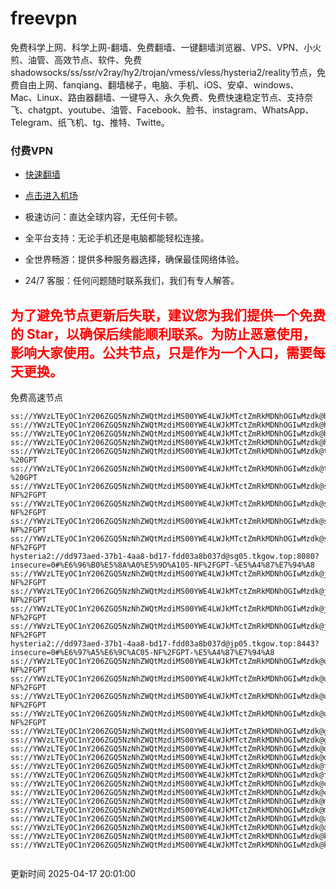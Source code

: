 # freevpn

免费科学上网、科学上网-翻墙、免费翻墙、一键翻墙浏览器、VPS、VPN、小火煎、油管、高效节点、软件、免费shadowsocks/ss/ssr/v2ray/hy2/trojan/vmess/vless/hysteria2/reality节点，免费自由上网、fanqiang、翻墙梯子，电脑、手机、iOS、安卓、windows、Mac、Linux、路由器翻墙、一键导入、永久免费、免费快速稳定节点、支持奈飞、chatgpt、youtube、油管、Facebook、脸书、instagram、WhatsApp、Telegram、纸飞机、tg、推特、Twitte。

### 付费VPN
* [快速翻墙](https://xgogo.sbs/#/register?code=wxADDy87) 

* [点击进入机场](https://xgogo.sbs/#/register?code=wxADDy87) 

* 极速访问：直达全球内容，无任何卡顿。

* 全平台支持：无论手机还是电脑都能轻松连接。

* 全世界畅游：提供多种服务器选择，确保最佳网络体验。

* 24/7 客服：任何问题随时联系我们，我们有专人解答。

## <font color="red">为了避免节点更新后失联，建议您为我们提供一个免费的 Star，以确保后续能顺利联系。为防止恶意使用，影响大家使用。公共节点，只是作为一个入口，需要每天更换。</font>

免费高速节点

```ss://YWVzLTEyOC1nY206ZGQ5NzNhZWQtMzdiMS00YWE4LWJkMTctZmRkMDNhOGIwMzdk@hk01.jgrtoioceaw.help:50384#%E9%A6%99%E6%B8%AF01
ss://YWVzLTEyOC1nY206ZGQ5NzNhZWQtMzdiMS00YWE4LWJkMTctZmRkMDNhOGIwMzdk@hk02.jigreliewolf.click:17889#%E9%A6%99%E6%B8%AF02
ss://YWVzLTEyOC1nY206ZGQ5NzNhZWQtMzdiMS00YWE4LWJkMTctZmRkMDNhOGIwMzdk@hk03.jigreliewolf.click:10838#%E9%A6%99%E6%B8%AF03
ss://YWVzLTEyOC1nY206ZGQ5NzNhZWQtMzdiMS00YWE4LWJkMTctZmRkMDNhOGIwMzdk@hk04.jgrtoioceaw.help:29956#%E9%A6%99%E6%B8%AF04
ss://YWVzLTEyOC1nY206ZGQ5NzNhZWQtMzdiMS00YWE4LWJkMTctZmRkMDNhOGIwMzdk@hk05.ijgelrkasd.click:41284#%E9%A6%99%E6%B8%AF05
ss://YWVzLTEyOC1nY206ZGQ5NzNhZWQtMzdiMS00YWE4LWJkMTctZmRkMDNhOGIwMzdk@tw01.jigreliewolf.click:30995#%E5%8F%B0%E6%B9%BE01%20-%20GPT
ss://YWVzLTEyOC1nY206ZGQ5NzNhZWQtMzdiMS00YWE4LWJkMTctZmRkMDNhOGIwMzdk@tw02.ijgelrkasd.click:22610#%E5%8F%B0%E6%B9%BE02%20-%20GPT
ss://YWVzLTEyOC1nY206ZGQ5NzNhZWQtMzdiMS00YWE4LWJkMTctZmRkMDNhOGIwMzdk@sg01.jgrtoioceaw.help:55559#%E6%96%B0%E5%8A%A0%E5%9D%A101%20-NF%2FGPT
ss://YWVzLTEyOC1nY206ZGQ5NzNhZWQtMzdiMS00YWE4LWJkMTctZmRkMDNhOGIwMzdk@sg02.jigreliewolf.click:40574#%E6%96%B0%E5%8A%A0%E5%9D%A102%20-NF%2FGPT
ss://YWVzLTEyOC1nY206ZGQ5NzNhZWQtMzdiMS00YWE4LWJkMTctZmRkMDNhOGIwMzdk@sg03.ijgelrkasd.click:23716#%E6%96%B0%E5%8A%A0%E5%9D%A103%20-NF%2FGPT
ss://YWVzLTEyOC1nY206ZGQ5NzNhZWQtMzdiMS00YWE4LWJkMTctZmRkMDNhOGIwMzdk@sg04.jgrtoioceaw.help:17971#%E6%96%B0%E5%8A%A0%E5%9D%A104%20-NF%2FGPT
hysteria2://dd973aed-37b1-4aa8-bd17-fdd03a8b037d@sg05.tkgow.top:8080?insecure=0#%E6%96%B0%E5%8A%A0%E5%9D%A105-NF%2FGPT-%E5%A4%87%E7%94%A8
ss://YWVzLTEyOC1nY206ZGQ5NzNhZWQtMzdiMS00YWE4LWJkMTctZmRkMDNhOGIwMzdk@jp01.jgrtoioceaw.help:58645#%E6%97%A5%E6%9C%AC01%20-NF%2FGPT
ss://YWVzLTEyOC1nY206ZGQ5NzNhZWQtMzdiMS00YWE4LWJkMTctZmRkMDNhOGIwMzdk@jp02.jgrtoioceaw.help:47462#%E6%97%A5%E6%9C%AC02%20-NF%2FGPT
ss://YWVzLTEyOC1nY206ZGQ5NzNhZWQtMzdiMS00YWE4LWJkMTctZmRkMDNhOGIwMzdk@jp03.jigreliewolf.click:33414#%E6%97%A5%E6%9C%AC03%20-NF%2FGPT
ss://YWVzLTEyOC1nY206ZGQ5NzNhZWQtMzdiMS00YWE4LWJkMTctZmRkMDNhOGIwMzdk@jp04.ijgelrkasd.click:58223#%E6%97%A5%E6%9C%AC04%20-NF%2FGPT
hysteria2://dd973aed-37b1-4aa8-bd17-fdd03a8b037d@jp05.tkgow.top:8443?insecure=0#%E6%97%A5%E6%9C%AC05-NF%2FGPT-%E5%A4%87%E7%94%A8
ss://YWVzLTEyOC1nY206ZGQ5NzNhZWQtMzdiMS00YWE4LWJkMTctZmRkMDNhOGIwMzdk@us01.jgrtoioceaw.help:48129#%E7%BE%8E%E5%9B%BD01%20-NF%2FGPT
ss://YWVzLTEyOC1nY206ZGQ5NzNhZWQtMzdiMS00YWE4LWJkMTctZmRkMDNhOGIwMzdk@us02.jgrtoioceaw.help:44907#%E7%BE%8E%E5%9B%BD02%20-NF%2FGPT
ss://YWVzLTEyOC1nY206ZGQ5NzNhZWQtMzdiMS00YWE4LWJkMTctZmRkMDNhOGIwMzdk@us03.jigreliewolf.click:43330#%E7%BE%8E%E5%9B%BD03%20-NF%2FGPT
ss://YWVzLTEyOC1nY206ZGQ5NzNhZWQtMzdiMS00YWE4LWJkMTctZmRkMDNhOGIwMzdk@us04.ijgelrkasd.click:44130#%E7%BE%8E%E5%9B%BD04%20-NF%2FGPT
ss://YWVzLTEyOC1nY206ZGQ5NzNhZWQtMzdiMS00YWE4LWJkMTctZmRkMDNhOGIwMzdk@gb01.jgrtoioceaw.help:27765#%E8%8B%B1%E5%9B%BD01
ss://YWVzLTEyOC1nY206ZGQ5NzNhZWQtMzdiMS00YWE4LWJkMTctZmRkMDNhOGIwMzdk@gb02.jigreliewolf.click:52762#%E8%8B%B1%E5%9B%BD02
ss://YWVzLTEyOC1nY206ZGQ5NzNhZWQtMzdiMS00YWE4LWJkMTctZmRkMDNhOGIwMzdk@de01.jgrtoioceaw.help:20635#%E5%BE%B7%E5%9B%BD01
ss://YWVzLTEyOC1nY206ZGQ5NzNhZWQtMzdiMS00YWE4LWJkMTctZmRkMDNhOGIwMzdk@de02.jigreliewolf.click:52770#%E5%BE%B7%E5%9B%BD02
ss://YWVzLTEyOC1nY206ZGQ5NzNhZWQtMzdiMS00YWE4LWJkMTctZmRkMDNhOGIwMzdk@fr01.ijgelrkasd.click:32568#%E6%B3%95%E5%9B%BD01
ss://YWVzLTEyOC1nY206ZGQ5NzNhZWQtMzdiMS00YWE4LWJkMTctZmRkMDNhOGIwMzdk@fr02.jigreliewolf.click:45265#%E6%B3%95%E5%9B%BD02
ss://YWVzLTEyOC1nY206ZGQ5NzNhZWQtMzdiMS00YWE4LWJkMTctZmRkMDNhOGIwMzdk@ca01.jigreliewolf.click:30461#%E5%8A%A0%E6%8B%BF%E5%A4%A701
ss://YWVzLTEyOC1nY206ZGQ5NzNhZWQtMzdiMS00YWE4LWJkMTctZmRkMDNhOGIwMzdk@ca02.ijgelrkasd.click:24053#%E5%8A%A0%E6%8B%BF%E5%A4%A702
ss://YWVzLTEyOC1nY206ZGQ5NzNhZWQtMzdiMS00YWE4LWJkMTctZmRkMDNhOGIwMzdk@my01.jigreliewolf.click:52408#%E9%A9%AC%E6%9D%A5%E8%A5%BF%E4%BA%9A01
ss://YWVzLTEyOC1nY206ZGQ5NzNhZWQtMzdiMS00YWE4LWJkMTctZmRkMDNhOGIwMzdk@my02.ijgelrkasd.click:25519#%E9%A9%AC%E6%9D%A5%E8%A5%BF%E4%BA%9A02
ss://YWVzLTEyOC1nY206ZGQ5NzNhZWQtMzdiMS00YWE4LWJkMTctZmRkMDNhOGIwMzdk@au01.jgrtoioceaw.help:13460#%E6%BE%B3%E5%A4%A7%E5%88%A9%E4%BA%9A01
ss://YWVzLTEyOC1nY206ZGQ5NzNhZWQtMzdiMS00YWE4LWJkMTctZmRkMDNhOGIwMzdk@au02.ijgelrkasd.click:46073#%E6%BE%B3%E5%A4%A7%E5%88%A9%E4%BA%9A02
ss://YWVzLTEyOC1nY206ZGQ5NzNhZWQtMzdiMS00YWE4LWJkMTctZmRkMDNhOGIwMzdk@ko01.jgrtoioceaw.help:46108#%E9%9F%A9%E5%9B%BD01
ss://YWVzLTEyOC1nY206ZGQ5NzNhZWQtMzdiMS00YWE4LWJkMTctZmRkMDNhOGIwMzdk@ko02.jigreliewolf.click:50181#%E9%9F%A9%E5%9B%BD02


```
更新时间 2025-04-17 20:01:00
